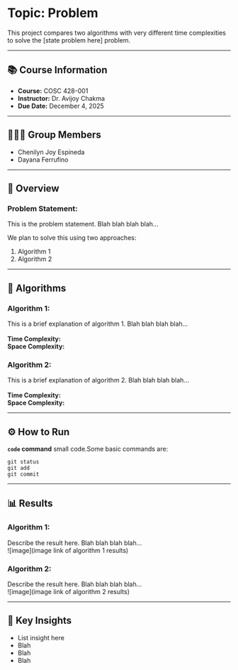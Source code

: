 # Topic: Problem

This project compares two algorithms with very different time complexities to solve the [state problem here] problem.

---

## 📚 Course Information
- **Course:** COSC 428-001
- **Instructor:** Dr. Avijoy Chakma
- **Due Date:** December 4, 2025

---

## 🧑‍🧑‍🧒 Group Members
- Chenilyn Joy Espineda
- Dayana Ferrufino

---

## 📘 Overview

### Problem Statement:
This is the problem statement. Blah blah blah blah...

We plan to solve this using two approaches:
1. Algorithm 1
2. Algorithm 2

___

## 🧩 Algorithms

### Algorithm 1:
This is a brief explanation of algorithm 1. Blah blah blah blah...
<br><br>**Time Complexity:**
<br>**Space Complexity:**

### Algorithm 2:
This is a brief explanation of algorithm 2. Blah blah blah blah...
<br><br>**Time Complexity:**
<br>**Space Complexity:**

---

## ⚙️ How to Run

**`code` command** small code.Some basic commands are:
```
git status
git add
git commit
```

___

## 📊 Results

### Algorithm 1:
Describe the result here. Blah blah blah blah...
<br>![image](image link of algorithm 1 results)

### Algorithm 2:
Describe the result here. Blah blah blah blah...
<br>![image](image link of algorithm 2 results)

___

## 🧐 Key Insights
- List insight here
- Blah
- Blah
- Blah
